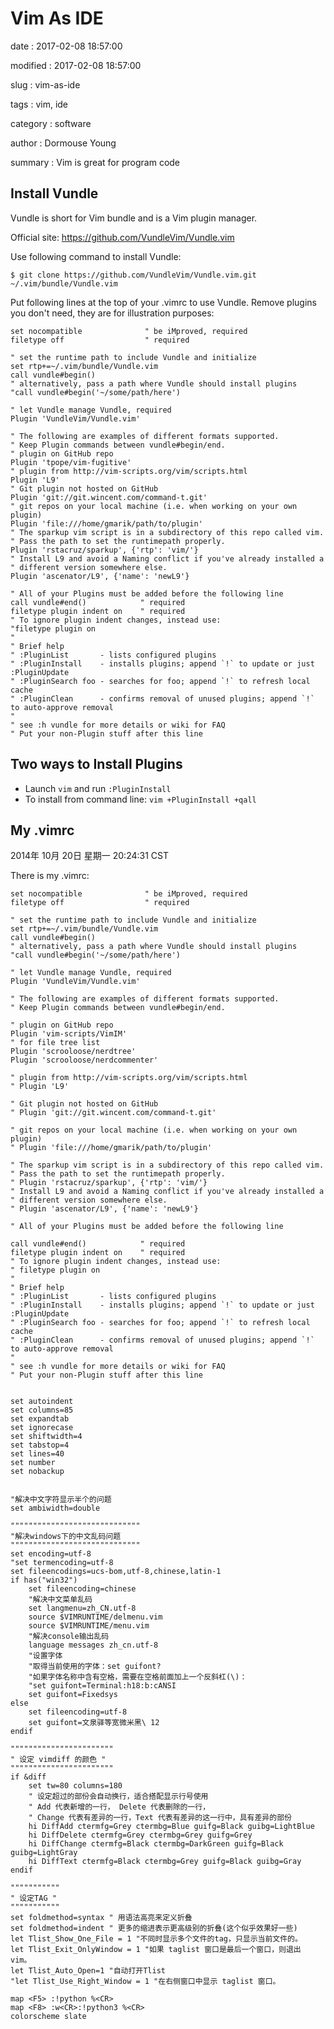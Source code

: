 Vim As IDE
==========

date
:   2017-02-08 18:57:00

modified
:   2017-02-08 18:57:00

slug
:   vim-as-ide

tags
:   vim, ide

category
:   software

author
:   Dormouse Young

summary
:   Vim is great for program code

Install Vundle
--------------

Vundle is short for Vim bundle and is a Vim plugin manager.

Official site: <https://github.com/VundleVim/Vundle.vim>

Use following command to install Vundle:

    $ git clone https://github.com/VundleVim/Vundle.vim.git ~/.vim/bundle/Vundle.vim

Put following lines at the top of your .vimrc to use Vundle. Remove
plugins you don't need, they are for illustration purposes:

    set nocompatible              " be iMproved, required
    filetype off                  " required

    " set the runtime path to include Vundle and initialize
    set rtp+=~/.vim/bundle/Vundle.vim
    call vundle#begin()
    " alternatively, pass a path where Vundle should install plugins
    "call vundle#begin('~/some/path/here')

    " let Vundle manage Vundle, required
    Plugin 'VundleVim/Vundle.vim'

    " The following are examples of different formats supported.
    " Keep Plugin commands between vundle#begin/end.
    " plugin on GitHub repo
    Plugin 'tpope/vim-fugitive'
    " plugin from http://vim-scripts.org/vim/scripts.html
    Plugin 'L9'
    " Git plugin not hosted on GitHub
    Plugin 'git://git.wincent.com/command-t.git'
    " git repos on your local machine (i.e. when working on your own plugin)
    Plugin 'file:///home/gmarik/path/to/plugin'
    " The sparkup vim script is in a subdirectory of this repo called vim.
    " Pass the path to set the runtimepath properly.
    Plugin 'rstacruz/sparkup', {'rtp': 'vim/'}
    " Install L9 and avoid a Naming conflict if you've already installed a
    " different version somewhere else.
    Plugin 'ascenator/L9', {'name': 'newL9'}

    " All of your Plugins must be added before the following line
    call vundle#end()            " required
    filetype plugin indent on    " required
    " To ignore plugin indent changes, instead use:
    "filetype plugin on
    "
    " Brief help
    " :PluginList       - lists configured plugins
    " :PluginInstall    - installs plugins; append `!` to update or just :PluginUpdate
    " :PluginSearch foo - searches for foo; append `!` to refresh local cache
    " :PluginClean      - confirms removal of unused plugins; append `!` to auto-approve removal
    "
    " see :h vundle for more details or wiki for FAQ
    " Put your non-Plugin stuff after this line

Two ways to Install Plugins
---------------------------

-   Launch `vim` and run `:PluginInstall`
-   To install from command line: `vim +PluginInstall +qall`

My .vimrc
---------

2014年 10月 20日 星期一 20:24:31 CST

There is my .vimrc:

    set nocompatible              " be iMproved, required
    filetype off                  " required

    " set the runtime path to include Vundle and initialize
    set rtp+=~/.vim/bundle/Vundle.vim
    call vundle#begin()
    " alternatively, pass a path where Vundle should install plugins
    "call vundle#begin('~/some/path/here')

    " let Vundle manage Vundle, required
    Plugin 'VundleVim/Vundle.vim'

    " The following are examples of different formats supported.
    " Keep Plugin commands between vundle#begin/end.

    " plugin on GitHub repo
    Plugin 'vim-scripts/VimIM'
    " for file tree list
    Plugin 'scrooloose/nerdtree'
    Plugin 'scrooloose/nerdcommenter'

    " plugin from http://vim-scripts.org/vim/scripts.html
    " Plugin 'L9'

    " Git plugin not hosted on GitHub
    " Plugin 'git://git.wincent.com/command-t.git'

    " git repos on your local machine (i.e. when working on your own plugin)
    " Plugin 'file:///home/gmarik/path/to/plugin'

    " The sparkup vim script is in a subdirectory of this repo called vim.
    " Pass the path to set the runtimepath properly.
    " Plugin 'rstacruz/sparkup', {'rtp': 'vim/'}
    " Install L9 and avoid a Naming conflict if you've already installed a
    " different version somewhere else.
    " Plugin 'ascenator/L9', {'name': 'newL9'}

    " All of your Plugins must be added before the following line

    call vundle#end()            " required
    filetype plugin indent on    " required
    " To ignore plugin indent changes, instead use:
    " filetype plugin on
    "
    " Brief help
    " :PluginList       - lists configured plugins
    " :PluginInstall    - installs plugins; append `!` to update or just :PluginUpdate
    " :PluginSearch foo - searches for foo; append `!` to refresh local cache
    " :PluginClean      - confirms removal of unused plugins; append `!` to auto-approve removal
    "
    " see :h vundle for more details or wiki for FAQ
    " Put your non-Plugin stuff after this line


    set autoindent
    set columns=85
    set expandtab
    set ignorecase
    set shiftwidth=4
    set tabstop=4
    set lines=40
    set number
    set nobackup


    "解决中文字符显示半个的问题
    set ambiwidth=double

    """""""""""""""""""""""""""""
    "解决windows下的中文乱码问题
    """""""""""""""""""""""""""""
    set encoding=utf-8
    "set termencoding=utf-8
    set fileencodings=ucs-bom,utf-8,chinese,latin-1
    if has("win32")
        set fileencoding=chinese
        "解决中文菜单乱码
        set langmenu=zh_CN.utf-8
        source $VIMRUNTIME/delmenu.vim
        source $VIMRUNTIME/menu.vim
        "解决console输出乱码
        language messages zh_cn.utf-8
        "设置字体
        "取得当前使用的字体：set guifont?
        "如果字体名称中含有空格，需要在空格前面加上一个反斜杠(\)：
        "set guifont=Terminal:h18:b:cANSI
        set guifont=Fixedsys
    else
        set fileencoding=utf-8
        set guifont=文泉驿等宽微米黑\ 12
    endif

    """""""""""""""""""""""
    " 设定 vimdiff 的颜色 "
    """""""""""""""""""""""
    if &diff
        set tw=80 columns=180
        " 设定超过的部份会自动换行，适合搭配显示行号使用
        " Add 代表新增的一行， Delete 代表删除的一行，
        " Change 代表有差异的一行，Text 代表有差异的这一行中，具有差异的部份
        hi DiffAdd ctermfg=Grey ctermbg=Blue guifg=Black guibg=LightBlue
        hi DiffDelete ctermfg=Grey ctermbg=Grey guifg=Grey
        hi DiffChange ctermfg=Black ctermbg=DarkGreen guifg=Black guibg=LightGray
        hi DiffText ctermfg=Black ctermbg=Grey guifg=Black guibg=Gray
    endif

    """""""""""
    " 设定TAG "
    """""""""""
    set foldmethod=syntax " 用语法高亮来定义折叠
    set foldmethod=indent " 更多的缩进表示更高级别的折叠(这个似乎效果好一些)
    let Tlist_Show_One_File = 1 "不同时显示多个文件的tag，只显示当前文件的。
    let Tlist_Exit_OnlyWindow = 1 "如果 taglist 窗口是最后一个窗口，则退出 vim。
    let Tlist_Auto_Open=1 "自动打开Tlist
    "let Tlist_Use_Right_Window = 1 "在右侧窗口中显示 taglist 窗口。

    map <F5> :!python %<CR>
    map <F8> :w<CR>:!python3 %<CR>
    colorscheme slate
